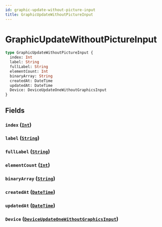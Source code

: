 ```yaml
---
id: graphic-update-without-picture-input
title: GraphicUpdateWithoutPictureInput
---
```


 # GraphicUpdateWithoutPictureInput





```graphql
type GraphicUpdateWithoutPictureInput {
  index: Int
  label: String
  fullLabel: String
  elementCount: Int
  binaryArray: String
  createdAt: DateTime
  updatedAt: DateTime
  Device: DeviceUpdateOneWithoutGraphicsInput
}
```


## Fields

### `index` ([`Int`](/scalars/int))




### `label` ([`String`](/scalars/string))




### `fullLabel` ([`String`](/scalars/string))




### `elementCount` ([`Int`](/scalars/int))




### `binaryArray` ([`String`](/scalars/string))




### `createdAt` ([`DateTime`](/scalars/date-time))




### `updatedAt` ([`DateTime`](/scalars/date-time))




### `Device` ([`DeviceUpdateOneWithoutGraphicsInput`](/inputs/device-update-one-without-graphics-input))






